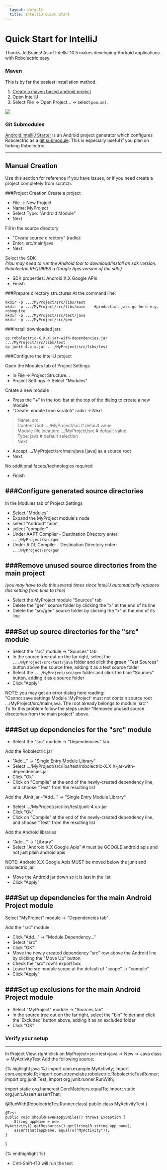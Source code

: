 ```yaml
---
  layout: default
  title: IntelliJ Quick Start
---
```


# Quick Start for IntelliJ
Thanks JetBrains! As of IntelliJ 10.5 makes developing Android applications with Robolectric easy.

### Maven
This is by far the easiest installation method.

1. [Create a maven based android project](maven-quick-start.html)
2. Open IntelliJ
3. Select File &rarr; Open Project... &rarr; select `pom.xml`.

![](images/intellij.jpg)

### Git Submodules
[Android IntelliJ Starter](https://github.com/pivotal/AndroidIntelliJStarter) is an Android project generator which configures Robolectric as a [git submodule](http://kernel.org/pub/software/scm/git/docs/git-submodule.html "git-submodule(1)"). This is especially useful if you plan on forking Robolectric.

------

## Manual Creation
Use this section for reference if you have issues, or if you need create a project completely from scratch.

###Project Creation
Create a project
- File &rarr; New Project
- Name: MyProject
- Select Type:  "Android Module"
- Next

Fill in the source directory
- "Create source directory" (radio):
- Enter: src/main/java
- Next

Select the SDK
_<br>(You may need to run the Android tool to download/install an sdk version. Robolectric REQUIRES a Google Apis version of the sdk.)_
- SDK properties: Android X.X Google APIs
- Finish

###Prepare directory structures
At the command line:

    mkdir -p .../MyProject/src/libs/test
    mkdir -p .../MyProject/src/libs/main    #production jars go here e.g. roboguice
    mkdir -p .../MyProject/src/test/java
    mkdir -p .../MyProject/src/gen

###Install downloaded jars

    cp robolectric-X.X.X-jar-with-dependencies.jar .../MyProject/src/libs/test
    cp junit-4.x.x.jar .../MyProject/src/libs/test

###Configure the IntelliJ project

Open the Modules tab of Project Settings
- In File &rarr; Project Structure...
- Project Settings &rarr; Select "Modules"

Create a new module
- Press the "+" in the tool bar at the top of the dialog to create a new module
- "Create module from scratch" radio &rarr; Next

> Name: src<br/>
> Content root: .../MyProject/src 	# default value<br/>
> Module file location: .../MyProject/src  	# default value<br/>
> Type: java  	# default selection<br/>
> Next

- Accept .../MyProject/src/main/java \[java\] as a source root
- Next<br>

No additional facets/technologies required

- Finish

###Configure generated source directories
-------------------------
In the Modules tab of Project Settings
- Select "Modules"
- Expand the MyProject module's node
- select "Android" facet
- select "compiler"
- Under AAPT Complier - Destination Directory enter: <code>.../MyProject/src/gen</code>
- Under AIDL Compiler - Destination Directory enter: <code>.../MyProject/src/gen</code>

###Remove unused source directories from the main project
------------------------------
_(you may have to do this several times since IntelliJ
automatically replaces this setting from time to time)_
- Select the MyProject module "Sources" tab
- Delete the "gen" source folder by clicking the "x" at the end of its line
- Delete the "src/gen" source folder by clicking the "x" at the end of its line

###Set up source directories for the "src" module
-------------------------------
- Select the "src" module &rarr; "Sources" tab
- In the source tree out on the far right, select the <code>.../MyProject/src/test/java</code>
folder and click the green "Test Sources" button above the source tree, adding it as a test source folder
- Select the <code>.../MyProject/src/gen</code> folder and click the blue "Sources" button, adding it as a source folder
- Click "Apply"

NOTE: you may get an error dialog here reading:<br>
"Cannot save settings   Module 'MyProject' must not contain source root .../MyProject/src/main/java.  The root already
belongs to module 'src'"<br>
To fix this problem follow the steps under "Removed unused source directories from the main project" above.

###Set up dependencies for the "src" module
-------------------------------
- Select the "src" module &rarr; "Dependencies" tab

Add the Robolectric jar
- "Add..." &rarr; "Single Entry Module Library"
- Select .../MyProject/src/libs/test/robolectric-X.X.X-jar-with-dependencies.jar
- Click "Ok"
- Click on "Compile" at the end of the newly-created dependency line, and choose "Test" from the resulting list

Add the JUnit jar
-"Add..." &rarr; "Single Entry Module Library"
- Select .../MyProject/src/libs/test/junit-4.x.x.jar
- Click "Ok"
- Click on "Compile" at the end of the newly-created dependency line, and choose "Test" from the resulting list

Add the Android libraries
- "Add..." &rarr; "Library"
- Select "Android X.X Google Apis"  # must be GOOGLE android apis and not just plain android apis

NOTE: Android X.X Google Apis MUST be moved below the junit and robolectric jar.
- Move the Android jar down so it is last in the list.
- Click "Apply"

###Set up dependencies for the main Android Project module
----------------------------
Select "MyProject" module &rarr; "Dependencies tab"

Add the "src" module
- Click "Add..." &rarr; "Module Dependency..."
- Select "src"
- Click "OK"
- Move the newly created dependency "src" row above the Android line by clicking the "Move Up" button
- Check the "src" row's export box
- Leave the src module scope at the default of "scope" &rarr; "compile"
- Click	"Apply"

###Set up exclusions for the main Android Project module
--------------------------------------------------------
- Select "MyProject" module &rarr; "Sources tab"
- In the source tree out on the far right, select the "bin" folder and click the 'Excluded' button above, adding it as an excluded folder
- Click "OK"

### Verify your setup
--------------------------------------------------------------------------------------------
In Project View, right click on MyProject>src>test>java &rarr; New &rarr; Java class &rarr;  MyActivityTest
Add the following source:

{% highlight java %}
import com.example.MyActivity;
import com.example.R;
import com.xtremelabs.robolectric.RobolectricTestRunner;
import org.junit.Test;
import org.junit.runner.RunWith;

import static org.hamcrest.CoreMatchers.equalTo;
import static org.junit.Assert.assertThat;

@RunWith(RobolectricTestRunner.class)
public class MyActivityTest {

    @Test
    public void shouldHaveHappySmiles() throws Exception {
        String appName = new MyActivity().getResources().getString(R.string.app_name);
        assertThat(appName, equalTo("MyActivity"));
    }
}

{% endhighlight %}

- Cntl-Shift-f10 will run the test
